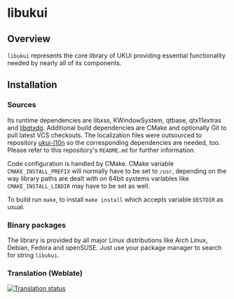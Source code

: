 # libukui

## Overview

`libukui` represents the core library of UKUi providing essential functionality
needed by nearly all of its components.

## Installation

### Sources

Its runtime dependencies are libxss, KWindowSystem, qtbase, qtx11extras and
[libqtxdg](https://github.com/ukui/libqtxdg).
Additional build dependencies are CMake and optionally Git to pull latest VCS
checkouts. The localization files were outsourced to repository
[ukui-l10n](https://github.com/ukui/ukui-l10n) so the corresponding dependencies
are needed, too. Please refer to this repository's `README.md` for further
information.

Code configuration is handled by CMake. CMake variable `CMAKE_INSTALL_PREFIX`
will normally have to be set to `/usr`, depending on the way library paths are
dealt with on 64bit systems variables like `CMAKE_INSTALL_LIBDIR` may have to be
set as well.

To build run `make`, to install `make install` which accepts variable `DESTDIR`
as usual.

### Binary packages

The library is provided by all major Linux distributions like Arch Linux, Debian,
Fedora and openSUSE. Just use your package manager to search for string `libukui`.


### Translation (Weblate)

<a href="https://weblate.ukui.org/projects/ukui/libukui/">
<img src="https://weblate.ukui.org/widgets/ukui/-/libukui/multi-auto.svg" alt="Translation status" />
</a>
